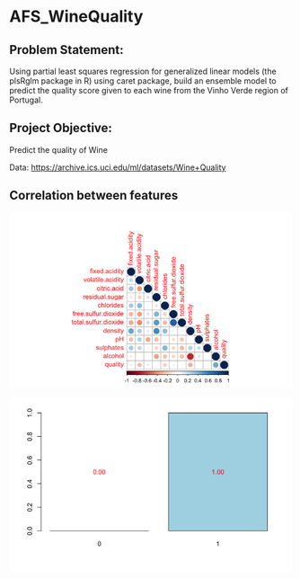 # AFS_WineQuality

## Problem Statement: 
Using partial least squares regression for generalized linear models (the plsRglm package in R) using caret package, build an ensemble model to predict the quality score given to each wine from the Vinho Verde region of Portugal.

## Project Objective: 
Predict the quality of Wine

Data: https://archive.ics.uci.edu/ml/datasets/Wine+Quality


## Correlation between features

![alt text](https://github.com/shosseini811/AFS_WineQuality/blob/17532a9f127eadd9a8a63ead6865cb3d3172b814/Image/Correlation.png)


![alt_text](https://github.com/shosseini811/AFS_WineQuality/blob/edcf653fa47b5c385b6615dec54c5d3142e8a3ae/Image/Q2_criterion.png)
